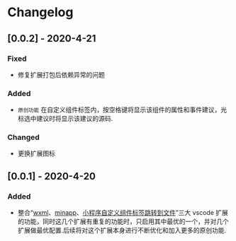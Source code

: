# Changelog

## [0.0.2] - 2020-4-21

### Fixed

- 修复扩展打包后依赖异常的问题

### Added

- `原创功能` 在自定义组件标签内，按空格键将显示该组件的属性和事件建议，光标选中建议时将显示该建议的源码.

### Changed

- 更换扩展图标

## [0.0.1] - 2020-4-20

### Added

- 整合“[wxml](https://marketplace.visualstudio.com/items?itemName=cnyballk.wxml-vscode)、[minapp](https://marketplace.visualstudio.com/items?itemName=qiu8310.minapp-vscode)、[小程序自定义组件标签跳转到文件](https://marketplace.visualstudio.com/items?itemName=wjf.minapp-comp-definition)”三大 vscode 扩展的功能，同时这几个扩展有重复的功能时，只启用其中最优的一个，并对几个扩展做最优配置.后续将对这个扩展本身进行不断优化和加入更多的原创功能.
